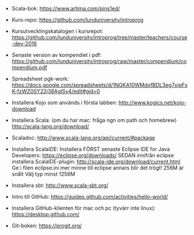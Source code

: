 * Scala-bok:
https://www.artima.com/pins1ed/ 

* Kurs-repo: 
https://github.com/lunduniversity/introprog 

* Kursutvecklingskatalogen i kursrepot:
https://github.com/lunduniversity/introprog/tree/master/teachers/course-dev-2016 

* Senaste version av kompendiet i pdf: 
https://github.com/lunduniversity/introprog/raw/master/compendium/compendium.pdf

* Spreadsheet pgk-work:
https://docs.google.com/spreadsheets/d/1NGKA10WMdxfBDL3eg7xipFxK-fzWZ0SY22j38AgISy4/edit#gid=0 

* Installera Kojo som används i första labben:
http://www.kogics.net/kojo-download

* Installera Scala: (om du har mac: fråga ngn om path och homebrew)
http://scala-lang.org/download/

* Scaladoc:
http://www.scala-lang.org/api/current/#package 

* Installera ScalaIDE:
Installera FÖRST senaste Eclipse IDE for Java Developers: 
https://eclipse.org/downloads/ 
SEDAN innifrån eclipse installera ScalaIDE-plugin: 
http://scala-ide.org/download/current.html 
Ge i filen eclipse.ini mer minne till eclipse annars blir det trögt! 256M är snålt Välj typ minst 1256M

* Installera sbt:
http://www.scala-sbt.org/ 

* Intro till GitHub:
https://guides.github.com/activities/hello-world/ 

* Installera GitHub-klienten för mac och pc (tyvärr inte linux):
https://desktop.github.com/ 

* Git-boken: 
https://progit.org/ 
